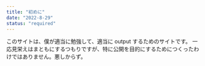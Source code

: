 ```yaml
---
title: "初めに"
date: "2022-8-29"
status: "required"
---
```


このサイトは、僕が適当に勉強して、適当に output するためのサイトです。
一応見栄えはまともにするつもりですが、特に公開を目的にするためにつくったわけではありません。悪しからず。
